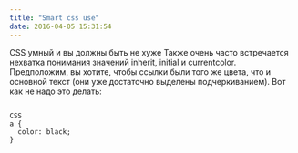 ```yaml
---
title: "Smart css use"
date: 2016-04-05 15:31:54
---
```



CSS умный и вы должны быть не хуже
Также очень часто встречается нехватка понимания значений inherit, initial и currentcolor. Предположим, вы хотите, чтобы ссылки были того же цвета, что и основной текст (они уже достаточно выделены подчеркиванием). Вот как не надо это делать:

<pre><code>
CSS
a {
  color: black;
}
</code></pre>
